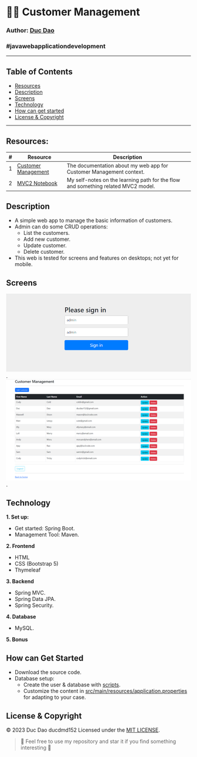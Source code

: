 # 👨‍🦱 Customer Management
### Author: **[Duc Dao](https://beacons.ai/ducdmd152)**
### #javawebapplicationdevelopment
--------------------------------------------------
## Table of Contents
- [Resources](#resources)
- [Description](#description)
- [Screens](#screens)
- [Technology](#technology)
- [How can get started](#how-can-get-started)
- [License & Copyright](#license--copyright)
--------------------------------------------------
## **Resources:**

| # | Resource | Description |
| --- | --- | --- |
| 1 | [Customer Management](https://github.com/ducdmd152/BookStoreManagement_1.0) | The documentation about my web app for Customer Management context. |
| 2 | [MVC2 Notebook](https://ducdmd152.github.io/PRJ301/PRJ301HandbookResources/MVC2%20a3c4b9344b0e4f0bb4711b98b5a9a6ed.html) | My self-notes on the learning path for the flow and something related MVC2 model. |

## Description
- A simple web app to manage the basic information of customers.
- Admin can do some CRUD operations:
    - List the customers.
    - Add new customer.
    - Update customer.
    - Delete customer.
- This web is tested for screens and features on desktops; not yet for mobile.

## Screens
  ![Login Page](https://github.com/ducdmd152/web-customer-tracker/blob/main/src/main/resources/static/images/login.png?raw=true).
  ![Home Page](https://github.com/ducdmd152/web-customer-tracker/blob/main/src/main/resources/static/images/list.png?raw=true).

## Technology

**1. Set up:**

- Get started: Spring Boot.
- Management Tool: Maven.

**2. Frontend**

- HTML
- CSS (Bootstrap 5)
- Thymeleaf

**3. Backend**

- Spring MVC.
- Spring Data JPA.
- Spring Security.

**4. Database**

- MySQL.

**5. Bonus**

## How can Get Started

- Download the source code.
- Database setup:
    - Create the user & database with [scripts](https://github.com/ducdmd152/web-customer-tracker/tree/main/sql-scripts).
    - Customize the content in [src/main/resources/application.properties](https://github.com/ducdmd152/web-customer-tracker/blob/main/src/main/resources/application.properties) for adapting to your case.
   

## License & Copyright
&copy; 2023 Duc Dao ducdmd152 Licensed under the [MIT LICENSE](https://github.com/ducdmd152/web-customer-tracker/blob/main/LICENSE).

> 🤟 Feel free to use my repository and star it if you find something interesting 🤟
